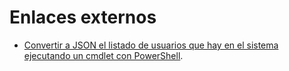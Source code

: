 

# Enlaces externos

* [Convertir a JSON el listado de usuarios que hay en el sistema ejecutando un cmdlet con PowerShell](https://www.jesusninoc.com/2018/02/05/convertir-a-json-el-listado-de-usuarios-que-hay-en-el-sistema-ejecutando-un-cmdlet-con-powershell/).
